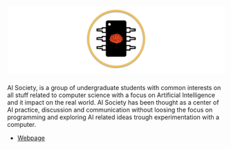 # ![pageres](images/banner.png)

AI Society, is a group of undergraduate students with common interests on all stuff related to computer science with a focus on Artificial Intelligence and it impact on the real world. AI Society has been thought as a center of AI practice, discussion and communication without loosing the focus on programming and exploring AI related ideas trough experimentation with a computer.

* [Webpage]( https://ai-society.github.io/)

